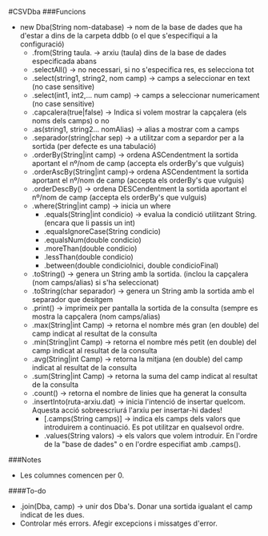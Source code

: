 #CSVDba
###Funcions
* new Dba(String nom-database)  -> nom de la base de dades que ha d'estar a dins de la carpeta ddbb (o el que s'especifiqui a la configuració)
  * .from(String taula.         -> arxiu (taula) dins de la base de dades especificada abans
  * .selectAll()                -> no necessari, si no s'especifica res, es selecciona tot
  * .select(string1, string2, nom camp)     -> camps a seleccionar en text (no case sensitive)
  * .select(int1, int2,... num camp)        -> camps a seleccionar numericament (no case sensitive)
  * .capcalera(true|false)      -> Indica si volem mostrar la capçalera (els noms dels camps) o no
  * .as(string1, string2... nomAlias)       -> alias a mostrar com a camps
  * .separador(string|char sep) -> a utilitzar com a separdor per a la sortida (per defecte es una tabulació)
  * .orderBy(String|int camp)   -> ordena ASCendentment la sortida aportant el nº/nom de camp (accepta els orderBy's que vulguis)
  * .orderAscBy(String|int camp)-> ordena ASCendentment la sortida aportant el nº/nom de camp (accepta els orderBy's que vulguis)
  * .orderDescBy()              -> ordena DESCendentment la sortida aportant el nº/nom de camp (accepta els orderBy's que vulguis)
  * .where(String|int camp)     -> inicia un where
    * .equals(String|int condicio)    -> evalua la condició utilitzant String. (encara que li passis un int)
    * .equalsIgnoreCase(String condicio)
    * .equalsNum(double condicio)
    * .moreThan(double condicio)
    * .lessThan(double condicio)
    * .between(double condicioInici, double condicioFinal)
  * .toString()                 -> genera un String amb la sortida. (inclou la capçalera (nom camps/alias) si s'ha seleccionat)
  * .toString(char separador)   -> genera un String amb la sortida amb el separador que desitgem
  * .print()                    -> imprimeix per pantalla la sortida de la consulta (sempre es mostra la capçalera (nom camps/alias)
  * .max(String|int Camp)       -> retorna el nombre més gran (en double) del camp indicat al resultat de la consulta
  * .min(String|int Camp)       -> retorna el nombre més petit (en double) del camp indicat al resultat de la consulta
  * .avg(String|int Camp)       -> retorna la mitjana (en double) del camp indicat al resultat de la consulta
  * .sum(String|int Camp)       -> retorna la suma del camp indicat al resultat de la consulta
  * .count()                    -> retorna el nombre de linies que ha generat la consulta
  * .insertInto(ruta-arxiu.dat) -> inicia l'intenció de insertar quelcom. Aquesta acció sobreescriurá l'arxiu per insertar-hi dades!
    * [.camps(String camps)]    -> indica els camps dels valors que introduirem a continuació. Es pot utilitzar en qualsevol ordre.
    * .values(String valors)    -> els valors que volem introduir. En l'ordre de la "base de dades" o en l'ordre especifiat amb .camps().

###Notes
* Les columnes comencen per 0.

####To-do

* .join(Dba, camp)            -> unir dos Dba's. Donar una sortida igualant el camp indicat de les dues.
* Controlar més errors. Afegir excepcions i missatges d'error.